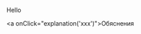 Hello
<script language="JavaScript">
function explanation (id) {
    alert('hello');
    document.getElementById("demo").style.display="block"; 
}
</script>

<а onClick="explanation('xxx')">Обяснения</a><br>
<div id="xxx" style="display:none">
bla bla bla
</div>
